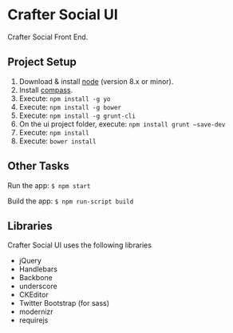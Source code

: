 Crafter Social UI
=================

Crafter Social Front End.

Project Setup
-------------

1. Download & install [node](https://nodejs.org/dist/latest-v8.x/) (version 8.x or minor).
2. Install [compass](http://compass-style.org/install/).
3. Execute: `npm install -g yo`
4. Execute: `npm install -g bower`
5. Execute: `npm install -g grunt-cli`
6. On the ui project folder, execute: `npm install grunt —save-dev`
7. Execute: `npm install`
8. Execute: `bower install`

Other Tasks
-----------

Run the app: `$ npm start`

Build the app: `$ npm run-script build`

Libraries
---------

Crafter Social UI uses the following libraries

* jQuery
* Handlebars
* Backbone
* underscore
* CKEditor
* Twitter Bootstrap (for sass)
* modernizr
* requirejs
